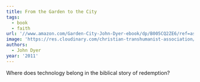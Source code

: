 ```yaml
---
title: From the Garden to the City
tags:
  - book
  - faith
url: '//www.amazon.com/Garden-City-John-Dyer-ebook/dp/B005CQ2ZE6/ref=as_li_ss_tl?crid=8KUFP84177IY&keywords=from+the+garden+to+the+city&qid=1556589094&s=digital-text&sprefix=from+the+garden+t,digital-text,135&sr=1-1&linkCode=ll1&tag=micahredding-20&linkId=2e626f006d62989d76ba2accfa8097f4&language=en_US'
image: 'https://res.cloudinary.com/christian-transhumanist-association/image/upload/v1757363285/books/41kKvyihYPL.jpg'
authors:
  - John Dyer
year: '2011'
---
```

Where does technology belong in the biblical story of redemption?
